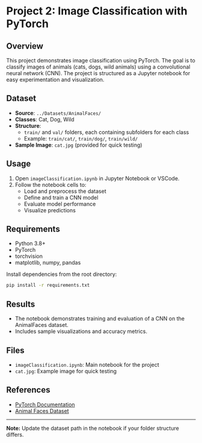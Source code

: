# Project 2: Image Classification with PyTorch

## Overview
This project demonstrates image classification using PyTorch. The goal is to classify images of animals (cats, dogs, wild animals) using a convolutional neural network (CNN). The project is structured as a Jupyter notebook for easy experimentation and visualization.

## Dataset
- **Source**: `../Datasets/AnimalFaces/`
- **Classes**: Cat, Dog, Wild
- **Structure**:
  - `train/` and `val/` folders, each containing subfolders for each class
  - Example: `train/cat/`, `train/dog/`, `train/wild/`
- **Sample Image**: `cat.jpg` (provided for quick testing)

## Usage
1. Open `imageClassification.ipynb` in Jupyter Notebook or VSCode.
2. Follow the notebook cells to:
   - Load and preprocess the dataset
   - Define and train a CNN model
   - Evaluate model performance
   - Visualize predictions

## Requirements
- Python 3.8+
- PyTorch
- torchvision
- matplotlib, numpy, pandas

Install dependencies from the root directory:
```bash
pip install -r requirements.txt
```

## Results
- The notebook demonstrates training and evaluation of a CNN on the AnimalFaces dataset.
- Includes sample visualizations and accuracy metrics.

## Files
- `imageClassification.ipynb`: Main notebook for the project
- `cat.jpg`: Example image for quick testing

## References
- [PyTorch Documentation](https://pytorch.org/docs/stable/index.html)
- [Animal Faces Dataset](https://www.kaggle.com/datasets/alessiocorrado99/animal-faces)

---

**Note:** Update the dataset path in the notebook if your folder structure differs. 